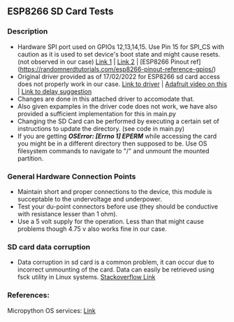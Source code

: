 ## ESP8266 SD Card Tests

### Description
- Hardware SPI port used on GPIOs 12,13,14,15. Use Pin 15 for SPI_CS with caution as it is used to set device's boot state and might cause resets. (not observed in our case) [Link 1](https://github.com/esp8266/Arduino/issues/2466) | [Link 2](https://www.instructables.com/ESP8266-Using-GPIO0-GPIO2-as-inputs/) | [ESP8266 Pinout ref] (https://randomnerdtutorials.com/esp8266-pinout-reference-gpios/)
- Original driver provided as of 17/02/2022 for ESP8266 sd card access does not properly work in our case. [Link to driver](https://github.com/micropython/micropython/blob/master/drivers/sdcard/sdcard.py) | [Adafruit video on this](https://www.youtube.com/watch?v=-1nzG1BdPps) | [Link to delay suggestion](https://forum.micropython.org/viewtopic.php?t=3404&start=10#p21454)
- Changes are done in this attached driver to accomodate that.
- Also given expamples in the driver code does not work, we have also provided a sufficient implementation for this in main.py
- Changing the SD Card can be performed by executing a certain set of instructions to update the directory. (see code in main.py)
- If you are getting ***OSError: [Errno 1] EPERM*** while accessing the card you might be in a different directory then supposed to be. Use OS filesystem commands to navigate to "/" and unmount the mounted partition.

### General Hardware Connection Points
- Maintain short and proper connections to the device, this module is succeptable to the undervoltage and underpower.
- Test your du-point connectors before use (they should be conductive with resistance lesser than 1 ohm).
- Use a 5 volt supply for the operation. Less than that might cause problems though 4.75 v also works fine in our case.

### SD card data corruption
- Data corruption in sd card is a common problem, it can occur due to incorrect unmounting of the card. Data can easily be retrieved using fsck utility in Linux systems. [Stackoverflow Link](https://askubuntu.com/questions/277848/damaged-sd-card-badly-unmounted-how-to-fix)

### References:
Micropython OS services: [Link](https://docs.micropython.org/en/latest/library/os.html)
